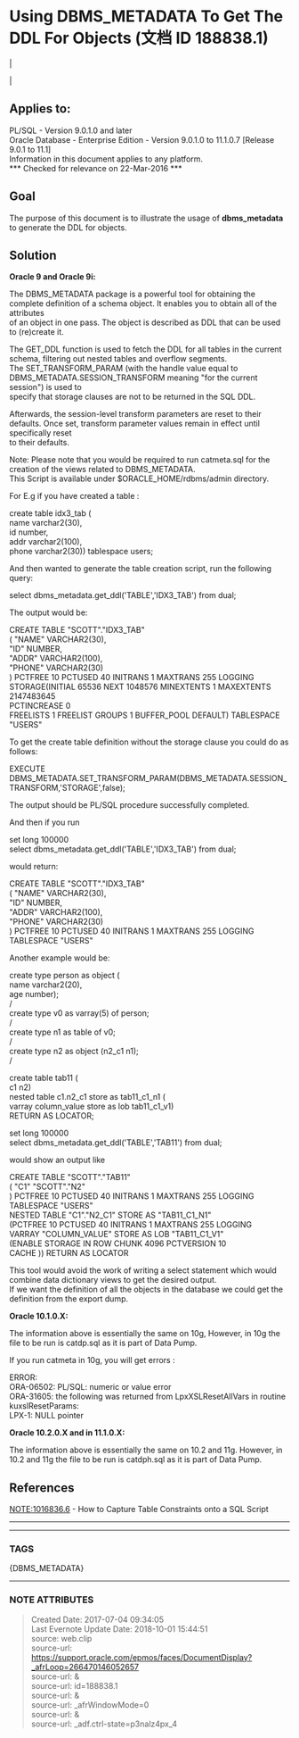 # Using DBMS_METADATA To Get The DDL For Objects (文档 ID 188838.1)

  

|

|

## Applies to:

PL/SQL - Version 9.0.1.0 and later  
Oracle Database - Enterprise Edition - Version 9.0.1.0 to 11.1.0.7 [Release
9.0.1 to 11.1]  
Information in this document applies to any platform.  
*** Checked for relevance on 22-Mar-2016 ***

## Goal

The purpose of this document is to illustrate the usage of **dbms_metadata**
to generate the DDL for objects.

## Solution

**Oracle 9 and Oracle 9i:**  
  
The DBMS_METADATA package is a powerful tool for obtaining the complete
definition of a schema object. It enables you to obtain all of the attributes  
of an object in one pass. The object is described as DDL that can be used to
(re)create it.  
  
The GET_DDL function is used to fetch the DDL for all tables in the current
schema, filtering out nested tables and overflow segments.  
The SET_TRANSFORM_PARAM (with the handle value equal to
DBMS_METADATA.SESSION_TRANSFORM meaning "for the current session") is used to  
specify that storage clauses are not to be returned in the SQL DDL.  
  
Afterwards, the session-level transform parameters are reset to their
defaults. Once set, transform parameter values remain in effect until
specifically reset  
to their defaults.  
  
  
Note: Please note that you would be required to run catmeta.sql for the
creation of the views related to DBMS_METADATA.  
This Script is available under $ORACLE_HOME/rdbms/admin directory.  
  
  
For E.g if you have created a table :

create table idx3_tab (  
name varchar2(30),  
id number,  
addr varchar2(100),  
phone varchar2(30)) tablespace users;

  
And then wanted to generate the table creation script, run the following
query:

select dbms_metadata.get_ddl('TABLE','IDX3_TAB') from dual;

  
The output would be:  

CREATE TABLE "SCOTT"."IDX3_TAB"  
( "NAME" VARCHAR2(30),  
"ID" NUMBER,  
"ADDR" VARCHAR2(100),  
"PHONE" VARCHAR2(30)  
) PCTFREE 10 PCTUSED 40 INITRANS 1 MAXTRANS 255 LOGGING  
STORAGE(INITIAL 65536 NEXT 1048576 MINEXTENTS 1 MAXEXTENTS 2147483645  
PCTINCREASE 0  
FREELISTS 1 FREELIST GROUPS 1 BUFFER_POOL DEFAULT) TABLESPACE "USERS"

  
To get the create table definition without the storage clause you could do as
follows:

EXECUTE
DBMS_METADATA.SET_TRANSFORM_PARAM(DBMS_METADATA.SESSION_TRANSFORM,'STORAGE',false);

  
The output should be PL/SQL procedure successfully completed.  
  
And then if you run

set long 100000  
select dbms_metadata.get_ddl('TABLE','IDX3_TAB') from dual;

would return:

CREATE TABLE "SCOTT"."IDX3_TAB"  
( "NAME" VARCHAR2(30),  
"ID" NUMBER,  
"ADDR" VARCHAR2(100),  
"PHONE" VARCHAR2(30)  
) PCTFREE 10 PCTUSED 40 INITRANS 1 MAXTRANS 255 LOGGING TABLESPACE "USERS"

  
Another example would be:

create type person as object (  
name varchar2(20),  
age number);  
/  
create type v0 as varray(5) of person;  
/  
create type n1 as table of v0;  
/  
create type n2 as object (n2_c1 n1);  
/  
  
create table tab11 (  
c1 n2)  
nested table c1.n2_c1 store as tab11_c1_n1 (  
varray column_value store as lob tab11_c1_v1)  
RETURN AS LOCATOR;

set long 100000  
select dbms_metadata.get_ddl('TABLE','TAB11') from dual;

would show an output like

CREATE TABLE "SCOTT"."TAB11"  
( "C1" "SCOTT"."N2"  
) PCTFREE 10 PCTUSED 40 INITRANS 1 MAXTRANS 255 LOGGING TABLESPACE "USERS"  
NESTED TABLE "C1"."N2_C1" STORE AS "TAB11_C1_N1"  
(PCTFREE 10 PCTUSED 40 INITRANS 1 MAXTRANS 255 LOGGING  
VARRAY "COLUMN_VALUE" STORE AS LOB "TAB11_C1_V1"  
(ENABLE STORAGE IN ROW CHUNK 4096 PCTVERSION 10  
CACHE )) RETURN AS LOCATOR

  
This tool would avoid the work of writing a select statement which would
combine data dictionary views to get the desired output.  
If we want the definition of all the objects in the database we could get the
definition from the export dump.  
  
  
 **Oracle 10.1.0.X:**  
  
The information above is essentially the same on 10g, However, in 10g the  
file to be run is catdp.sql as it is part of Data Pump.  
  
If you run catmeta in 10g, you will get errors :  
  
ERROR:  
ORA-06502: PL/SQL: numeric or value error  
ORA-31605: the following was returned from LpxXSLResetAllVars in routine  
kuxslResetParams:  
LPX-1: NULL pointer  
  
 **Oracle 10.2.0.X and in 11.1.0.X:**  
  
The information above is essentially the same on 10.2 and 11g. However, in
10.2 and 11g the file to be run is catdph.sql as it is part of Data Pump.  
  

## References

[NOTE:1016836.6](https://support.oracle.com/epmos/faces/DocumentDisplay?parent=DOCUMENT&sourceId=188838.1&id=1016836.6)
\- How to Capture Table Constraints onto a SQL Script  
  
  
---  
  
  



---
### TAGS
{DBMS_METADATA}

---
### NOTE ATTRIBUTES
>Created Date: 2017-07-04 09:34:05  
>Last Evernote Update Date: 2018-10-01 15:44:51  
>source: web.clip  
>source-url: https://support.oracle.com/epmos/faces/DocumentDisplay?_afrLoop=266470146052657  
>source-url: &  
>source-url: id=188838.1  
>source-url: &  
>source-url: _afrWindowMode=0  
>source-url: &  
>source-url: _adf.ctrl-state=p3nalz4px_4  
